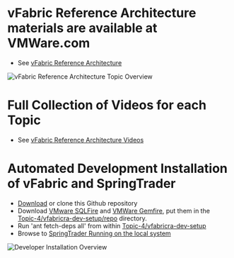 vFabric Reference Architecture materials are available at VMWare.com
==========================================================================

* See [vFabric Reference Architecture](http://www.vmware.com/go/vFabric-ref-Arch)

![vFabric Reference Architecture Topic Overview](http://blogs.vmware.com/vfabric/files/2013/02/vFabric_Reference_Architecture.png)

Full Collection of Videos for each Topic
==========================================
* See [vFabric Reference Architecture Videos](http://www.youtube.com/user/vFRAPlaylist)

Automated Development Installation of vFabric and SpringTrader
==================================================================
* [Download](https://github.com/vFabric/vFabricReferenceArchitecture/archive/master.zip) or clone this Github repository
* Download [VMware SQLFire](https://my.vmware.com/web/vmware/evalcenter?p=sqlfire) and [VMWare Gemfire](https://my.vmware.com/web/vmware/evalcenter?p=gemfire), put them in the [Topic-4/vfabricra-dev-setup/repo](https://github.com/vFabric/vFabricReferenceArchitecture/tree/master/Topic-4-Development-Env-Setup/vfabricra-dev-setup) directory. 
* Run 'ant fetch-deps all' from within [Topic-4/vfabricra-dev-setup](https://github.com/vFabric/vFabricReferenceArchitecture/tree/master/Topic-4-Development-Env-Setup/vfabricra-dev-setup) 
* Browse to [SpringTrader Running on the local system](http://localhost:8080/spring-nanotrader-web)

![Developer Installation Overview](http://blogs.vmware.com/vfabric/files/2013/02/Davelopment_Environment_Setup.png)
